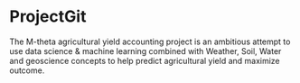 # ProjectGit
The M-theta agricultural yield accounting project is an ambitious attempt to use data science & machine learning combined with Weather, Soil, Water and geoscience concepts to help predict agricultural yield and maximize outcome.
